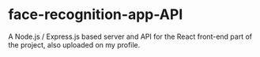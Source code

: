 # face-recognition-app-API
A Node.js / Express.js based server and API for the React front-end part of the project, also uploaded on my profile.
